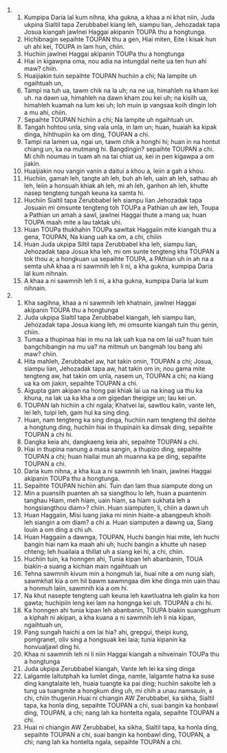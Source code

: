 <ol>
  <li>
    <ol>
      <li>Kumpipa Daria lal kum nihna, kha gukna, a khaa a ni khat niin, Juda ukpina Sialtil tapa Zerubbabel kiang leh, siampu lian, Jehozadak tapa Josua kiangah jawlnei Haggai akipanin TOUPA thu a hongtunga.</li>
      <li>Hichibnagin sepaihte TOUPAN thu a gen, Hiai miten, Eite i kisak hun uh ahi kei, TOUPA in lam hun, chiin.</li>
      <li>Huchiin jawlnei Haggai akipanin TOUPa thu a hongtunga</li>
      <li>Hiai in kigawpna oma, nou adia na intungdal neite ua ten hun ahi maw? chiin.</li>
      <li>Huaijiakin tuin sepaihte TOUPAN huchiin a chi; Na lampite uh ngaihtuah un,</li>
      <li>Tampi na tuh ua, tawm chik na la uh; na ne ua, himahleh na kham kei uh. na dawn ua, himahleh na dawn kham zou kei uh; na kisilh ua, himahleh kuamah na lum kei uh; loh muin ip vangsaa koih dingin loh a mu ahi, chiin.</li>
      <li>Sepaihte TOUPAN hichiin a chi; Na lampite uh ngaihtuah un.</li>
      <li>Tangah hohtou unla, sing vala unla, in lam un; huan, huaiah ka kipak dinga, hihthupiin ka om ding, TOUPAN a chi.</li>
      <li>Tampi na lamen ua, ngai un, tawm chik a honghi hi; huan in na hontut chiang un, ka na mutmang hi. Bangdingin? sepaihte TOUPAN a chi. Mi chih noumau in tuam ah na tai chiat ua, kei in pen kigawpa a om jiakin.</li>
      <li>Huaijiakin nou vangin vanin a daitui a khou a, leiin a gah a khou.</li>
      <li>Huchiin, gamah leh, tangte ah leh, buh ah leh, uain ah leh, sathau ah leh, leiin a honsuah khiak ah leh, mi ah leh, ganhon ah leh, khutte nasep tengteng tungah keuna ka samta hi.</li>
      <li>Huchiin Sialtil tapa Zerubbabel leh siampu lian Jehozadak tapa Josuain mi omsunte tengteng toh TOUPa a Pathian uh aw leh, Toupa a Pathian un amah a sawl, jawlnei Haggai thute a mang ua; huan TOUPA maah mite a lau taktak uhi.</li>
      <li>Huan TOUPa thukhahin TOUPa sawltak Haggaiin mite kiangah thu a gena, TOUPAN, Na kiang uah ka om, a chi, chiiin</li>
      <li>Huan Juda ukpipa Siltil tapa Zerubbabel kha leh, siampu lian, Jehozadak tapa Josua kha leh, mi om sunte tengteng kha TOUPAN a tok thou a; a hongkuan ua sepaihte TOUPA, a PAthian uh in ah na a semta uhA khaa a ni sawmnih leh li ni, a kha gukna, kumpipa Daria lal kum nihnain.</li>
      <li>A khaa a ni sawmnih leh li ni, a kha gukna, kumpipa Daria lal kum nihnain.</li>
    </ol>
  </li>
  <li>
    <ol>
      <li>Kha sagihna, khaa a ni sawmnih leh khatnain, jawlnei Haggai akipanin TOUPA thu a hongtunga</li>
      <li>Juda ukpipa Sialtil tapa Zerubbabel kiangah, leh siampu lian, Jehozadak tapa Josua kiang leh, mi omsunte kiangah tuin thu genin, chiin.</li>
      <li>Tumaa a thupinaa hiai in mu na lak uah kua na om lai ua? huan tuin bangchibangin na mu ua? na mitmuh un bangmah lou bang ahi maw? chiin.</li>
      <li>Hita mahleh, Zerubbabel aw, hat takin omin, TOUPAN a chi; Josua, siampu lian, Jehozadak tapa aw, hat takin om in; nou gama mite tengteng aw, hat takin om unla, nasem un, TOUPAN a chi; na kiang ua ka om jiakin, sepaihte TOUPAN a chi.</li>
      <li>Aigupta gam akipan na hong pai khiak lai ua na kinag ua thu ka khuna, na lak ua ka kha a om gigedan theigige un; lau kei un.</li>
      <li>TOUPAN lah hichiin a chi ngala; Khatvei lai, sawtlou kalin, vante leh, lei leh, tuipi leh, gam hul ka sing ding.</li>
      <li>Huan, nam tengteng ka sing dinga, huchiin nam tengteng thil deihte a hongtung ding, huchiin hiai in thupinain ka dimsak ding, sepaihte TOUPAN a chi hi.</li>
      <li>Dangka keia ahi, dangkaeng keia ahi, sepaihte TOUPAN a chi.</li>
      <li>Hiai in thupina nanung a masa sangin, a thupizo ding, sepaihte TOUPAN a chi; huan hiailai mun ah muanna ka pe ding, sepaihte TOUPAN a chi.</li>
      <li>Daria kum nihna, a kha kua a ni sawmnih leh linain, jawlnei Haggai akipanin TOUPa thu a hongtunga.</li>
      <li>Sepaihte TOUPAN hichiin ahi. Tuin dan lam thua siampute dong un</li>
      <li>Min a puansilh puanten ah sa siangthou lo leh, huan a puantenin tanghau Hiam, meh hiam, uain hiam, sa hiam sukhata leh a hongsiangthou diam>? chiin. Huan siamputen, li, chiin a dawn uh</li>
      <li>Huan Haggaiin, Misi luang jiaka mi ninin hiaite-a abangpeuh khoih leh siangin a om diam? a chi a. Huan siamputen a dawng ua, Siang louin a om ding a chi uh.</li>
      <li>Huan Haggaiin a dawnga, TOUPAN, Huchi bangin hiai mite, leh huchi bangin hiai nam ka maah ahi uh; huchi bangin a khutte uh nasep chteng; leh huailaia a thillat uh a siang kei hi, a chi, chiin.</li>
      <li>Huchiin tuin, ka honngen ahi, Tunia kipan leh abanbanin, TOUA biakin-a suang a kichian main ngaihtuah un</li>
      <li>Tehna sawmnih kivum min a hongmuh lai, huai nite a om nung siah, sawmkhat kia a om hil bawm sawmngaa dim khe dinga min uain thau a honmuh laiin, sawmnih kia a om hi.</li>
      <li>Na khut nasepte tengteng uah keuna leh kawtluatna leh gialin ka hon gawta; huchipiin leng kei lam na hongnga kei uh. TOUPAN a chi hi.</li>
      <li>Ka honngen ahi tunia kipan leh abanbanin, TOUPA biakin suangphum a kiphah ni akipan, a kha kuana a ni sawmnih leh li nia kipan, ngaihtuah un,</li>
      <li>Pang sungah haichi a om lai hia? ahi, grepgui, theipi kung, pomgranet, oliv sing a hongsuak kei laia; tunia kipanin ka honvualjawl ding hi.</li>
      <li>Khaa ni sawmnih leh ni li niin Haggai kiangah a nihveinain TOUPa thu a hongtunga</li>
      <li>Juda ukpipa Zerubbabel kiangah, Vante leh lei ka sing dinga</li>
      <li>Lalgamte laltutphah ka lumlet dinga, namte, lalgamte hatna ka suse ding kangtalaite leh, huaia tuangte ka pai ding; huchiin sakolte leh a tung ua tuangmite a hongkum ding uh, mi chih a unau namsauin, a chi, chiin thugenin.Huai ni chiangin AW Zerubbabel, ka sikha, Sialtil tapa, ka honla ding, sepaihte TOUPAN a chi, suai bangin ka honbawl ding, TOUPAN, a chi; nang lah ka hontelta ngala, sepaihte TOUPAN a chi.</li>
      <li>Huai ni chiangin AW Zerubbabel, ka sikha, Sialtil tapa, ka honla ding, sepaihte TOUPAN a chi, suai bangin ka honbawl ding, TOUPAN, a chi; nang lah ka hontelta ngala, sepaihte TOUPAN a chi.</li>
    </ol>
  </li>
</ol>